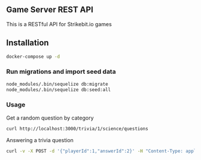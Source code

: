 ## Game Server REST API

This is a RESTful API for Strikebit.io games

## Installation

```bash
docker-compose up -d
```

### Run migrations and import seed data

```bash
node_modules/.bin/sequelize db:migrate
node_modules/.bin/sequelize db:seed:all
```

### Usage 
Get a random question by category
```bash
curl http://localhost:3000/trivia/1/science/questions 
```
Answering a trivia question
```bash
curl -v -X POST -d '{"playerId":1,"answerId":2}' -H "Content-Type: application/json" http://localhost:3000/trivia/1/questions/1/answer
```
